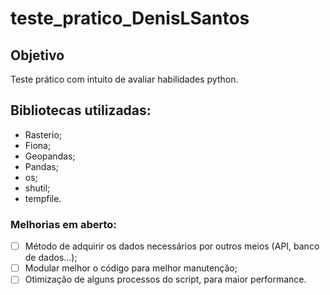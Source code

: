 # teste_pratico_DenisLSantos

## Objetivo
Teste prático com intuito de avaliar habilidades python.

## Bibliotecas utilizadas:
* Rasterio;
* Fiona;
* Geopandas;
* Pandas;
* os;
* shutil;
* tempfile.

### Melhorias em aberto:
- [ ] Método de adquirir os dados necessários por outros meios (API, banco de dados...);
- [ ] Modular melhor o código para melhor manutenção;
- [ ] Otimização de alguns processos do script, para maior performance.
